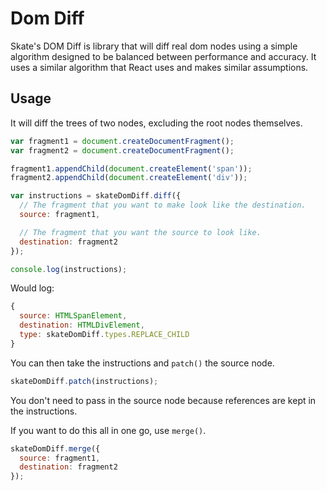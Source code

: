 # Dom Diff

Skate's DOM Diff is library that will diff real dom nodes using a simple algorithm designed to be balanced between performance and accuracy. It uses a similar algorithm that React uses and makes similar assumptions.

## Usage

It will diff the trees of two nodes, excluding the root nodes themselves.

```js
var fragment1 = document.createDocumentFragment();
var fragment2 = document.createDocumentFragment();

fragment1.appendChild(document.createElement('span'));
fragment2.appendChild(document.createElement('div'));

var instructions = skateDomDiff.diff({
  // The fragment that you want to make look like the destination.
  source: fragment1,

  // The fragment that you want the source to look like.
  destination: fragment2
});

console.log(instructions);
```

Would log:

```js
{
  source: HTMLSpanElement,
  destination: HTMLDivElement,
  type: skateDomDiff.types.REPLACE_CHILD
}
```

You can then take the instructions and `patch()` the source node.

```js
skateDomDiff.patch(instructions);
```

You don't need to pass in the source node because references are kept in the instructions.

If you want to do this all in one go, use `merge()`.

```js
skateDomDiff.merge({
  source: fragment1,
  destination: fragment2
});
```
